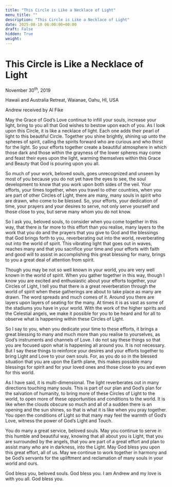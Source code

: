 ```yaml
---
title: "This Circle is Like a Necklace of Light"
menu_title: ""
description: "This Circle is Like a Necklace of Light"
date: 2025-08-10 06:00:00+00:00
draft: False
hidden: True
weight:
---
```

# This Circle is Like a Necklace of Light

November 30<sup>th</sup>, 2019

Hawaii and Australia Retreat, Waianae, Oahu, HI, USA

Andrew received by Al Fike

May the Grace of God’s Love continue to infill your souls, increase your light, bring to you all that God wishes to bestow upon each of you. As I look upon this Circle, it is like a necklace of light. Each one adds their pearl of light to this beautiful Circle. Together you shine brightly, shining up unto the spheres of spirit, calling the spirits forward who are curious and who thirst for the light. So your efforts together create a beautiful atmosphere in which those dark and those within the grayness of the lower spheres may come and feast their eyes upon the light, warming themselves within this Grace and Beauty that God is pouring upon you all.

So much of your work, beloved souls, goes unrecognized and unseen by most of you because you do not yet have the eyes to see, the soul development to know that you work upon both sides of the veil. Your efforts, your times together, when you travel to other countries, when you are part of other Circles of Light, there are many, many souls in spirit who are drawn, who come to be blessed. So, your efforts, your dedication of time, your prayers and your desires to serve, not only serve yourself and those close to you, but serve many whom you do not know.

So I ask you, beloved souls, to consider when you come together in this way, that there is far more to this effort than you realise, many layers to the work that you do and the prayers that you give to God and the blessings that God brings forth to you, reverberating out into the world, reverberating out into the world of spirit. This vibrating light that goes out in waves, reaches many and that you sacrifice your time and your efforts with faith and good will to assist in accomplishing this great blessing for many, brings to you a great deal of attention from spirit.

Though you may be not so well known in your world, you are very well known in the world of spirit. When you gather together in this way, though I know you are excited and enthusiastic about your efforts together, your Circles of Light, I tell you that there is a great reverberation through the world of spirit when these gatherings are about to take place as many are drawn. The word spreads and much comes of it. Around you there are layers upon layers of seating for the many. At times it is as vast as some of the stadiums you have in your world. With the work of the higher spirits and the Celestial angels, we make it possible for you to be heard and for all to observe what is happening within these Circles of Light.

So I say to you, when you dedicate your time to these efforts, it brings a great blessing to many and much more than you realise to yourselves, as God’s instruments and channels of Love. I do not say these things so that you are focused upon what is happening all around you. It is not necessary. But I say these things to reinforce your desires and your efforts together to bring Light and Love to your own souls. For, as you do so in the blessed situation that you are upon the Earth plane, this makes possible many blessings for spirit and for your loved ones and those close to you and even for this world.

As I have said, it is multi-dimensional. The light reverberates out in many directions touching many souls. This is part of our plan and God’s plan for the salvation of humanity, to bring more of these Circles of Light to the world, to open more of these opportunities and conditions to the world. It is like when the clouds obscure so much and all of a sudden there is an opening and the sun shines, so that is what it is like when you pray together. You open the conditions of Light so that many may feel the warmth of God’s Love, witness the power of God’s Light and Touch.

You do many a great service, beloved souls. May you continue to serve in this humble and beautiful way, knowing that all about you is Light, that you are surrounded by the angels, that you are part of a great effort and plan to assist many who are in darkness, into the Light. May God bless you upon this great effort, all of us. May we continue to work together in harmony and be God’s servants for the upliftment and reclamation of many souls in your world and ours.

God bless you, beloved souls. God bless you. I am Andrew and my love is with you all. God bless you.
